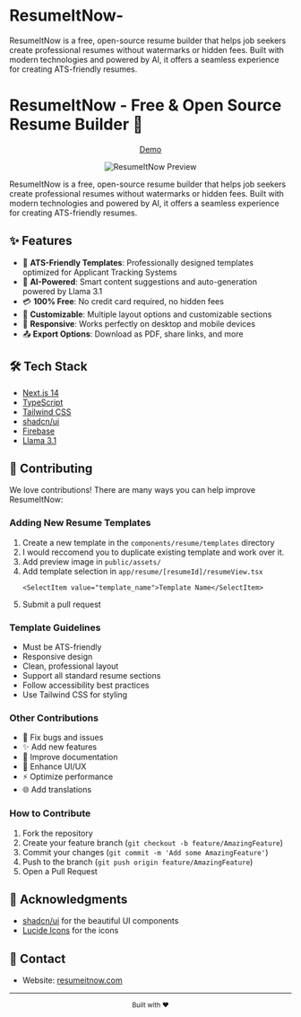 # ResumeItNow-
ResumeItNow is a free, open-source resume builder that helps job seekers create professional resumes without watermarks or hidden fees. Built with modern technologies and powered by AI, it offers a seamless experience for creating ATS-friendly resumes. 

# ResumeItNow - Free & Open Source Resume Builder 🚀

<div align="center">


[Demo](https://resumeitnow.vercel.app) 

![ResumeItNow Preview](/public/assets/ss.png)

</div>

ResumeItNow is a free, open-source resume builder that helps job seekers create professional resumes without watermarks or hidden fees. Built with modern technologies and powered by AI, it offers a seamless experience for creating ATS-friendly resumes.

## ✨ Features

- 🎯 **ATS-Friendly Templates**: Professionally designed templates optimized for Applicant Tracking Systems
- 🤖 **AI-Powered**: Smart content suggestions and auto-generation powered by Llama 3.1
- 💳 **100% Free**: No credit card required, no hidden fees
- 🎨 **Customizable**: Multiple layout options and customizable sections
- 📱 **Responsive**: Works perfectly on desktop and mobile devices
- 📤 **Export Options**: Download as PDF, share links, and more

## 🛠️ Tech Stack

- [Next.js 14](https://nextjs.org/)
- [TypeScript](https://www.typescriptlang.org/)
- [Tailwind CSS](https://tailwindcss.com/)
- [shadcn/ui](https://ui.shadcn.com/)
- [Firebase](https://firebase.google.com/)
- [Llama 3.1](https://llama.ai)

## 🤝 Contributing

We love contributions! There are many ways you can help improve ResumeItNow:

### Adding New Resume Templates

1. Create a new template in the `components/resume/templates` directory
2. I would reccomend you to duplicate existing template and work over it.
3. Add preview image in `public/assets/`
4. Add template selection in `app/resume/[resumeId]/resumeView.tsx`
   ```
   <SelectItem value="template_name">Template Name</SelectItem>
   ```
6. Submit a pull request

### Template Guidelines

- Must be ATS-friendly
- Responsive design
- Clean, professional layout
- Support all standard resume sections
- Follow accessibility best practices
- Use Tailwind CSS for styling

### Other Contributions

- 🐛 Fix bugs and issues
- ✨ Add new features
- 📝 Improve documentation
- 🎨 Enhance UI/UX
- ⚡ Optimize performance
- 🌐 Add translations

### How to Contribute

1. Fork the repository
2. Create your feature branch (`git checkout -b feature/AmazingFeature`)
3. Commit your changes (`git commit -m 'Add some AmazingFeature'`)
4. Push to the branch (`git push origin feature/AmazingFeature`)
5. Open a Pull Request


## 🙏 Acknowledgments

- [shadcn/ui](https://ui.shadcn.com/) for the beautiful UI components
- [Lucide Icons](https://lucide.dev/) for the icons

## 💌 Contact

- Website: [resumeitnow.com](https://resumeitnow.vercel.app)

---

<div align="center">
  <sub>Built with ❤️</sub>
</div>
